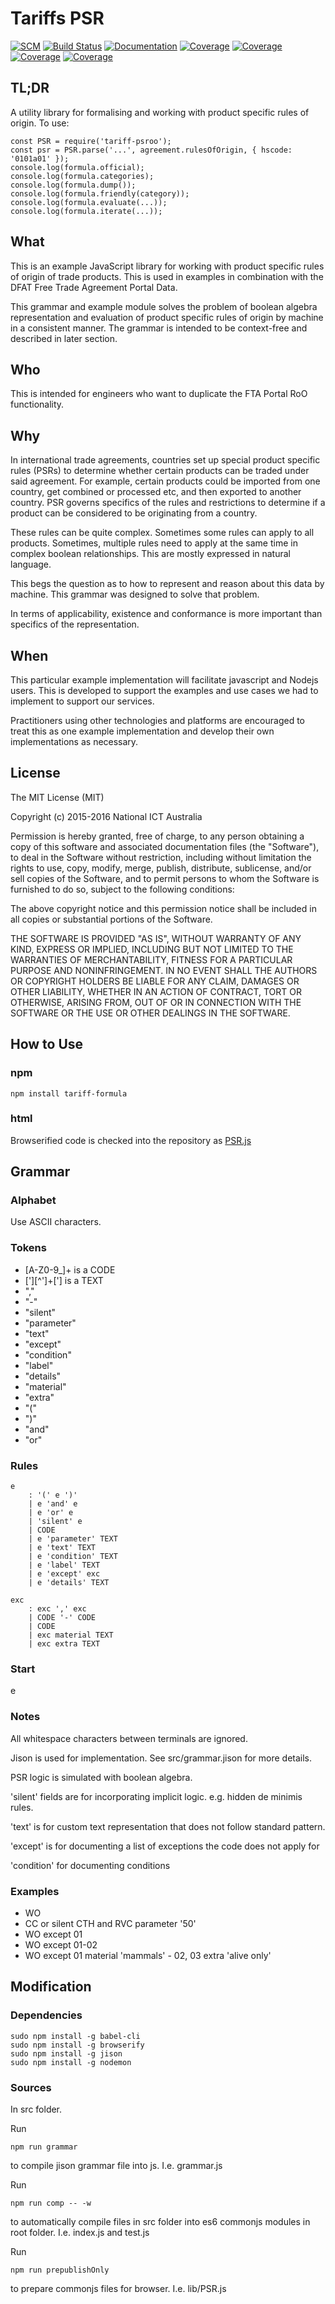 # Tariffs PSR

[![SCM](https://ausftas.github.io/tariff-psroo/coverage/public.svg)](https://github.com/ausftas/tariff-psroo)
[![Build Status](https://travis-ci.org/ausftas/tariff-psroo.svg?branch=master)](https://travis-ci.org/ausftas/tariff-psroo)
[![Documentation](https://ausftas.github.io/tariff-psroo/badge.svg)](https://ausftas.github.io/tariff-psroo/)
[![Coverage](https://ausftas.github.io/tariff-psroo/coverage/lines.svg)](https://ausftas.github.io/tariff-psroo/coverage/)
[![Coverage](https://ausftas.github.io/tariff-psroo/coverage/functions.svg)](https://ausftas.github.io/tariff-psroo/coverage/)
[![Coverage](https://ausftas.github.io/tariff-psroo/coverage/branches.svg)](https://ausftas.github.io/tariff-psroo/coverage/)
[![Coverage](https://ausftas.github.io/tariff-psroo/coverage/statements.svg)](https://ausftas.github.io/tariff-psroo/coverage/)

## TL;DR

A utility library for formalising and working with product specific rules of
origin. To use:

    const PSR = require('tariff-psroo');
    const psr = PSR.parse('...', agreement.rulesOfOrigin, { hscode: '0101a01' });
    console.log(formula.official);
    console.log(formula.categories);
    console.log(formula.dump());
    console.log(formula.friendly(category));
    console.log(formula.evaluate(...));
    console.log(formula.iterate(...));

## What

This is an example JavaScript library for working with product specific rules
of origin of trade products. This is used in examples in combination with
the DFAT Free Trade Agreement Portal Data.

This grammar and example module solves the problem of boolean algebra
representation and
evaluation of product specific rules of origin by machine in a consistent manner.
The grammar is intended to be context-free and described in later section.

## Who

This is intended for engineers who want to duplicate the FTA Portal RoO
functionality.

## Why

In international trade agreements, countries set up special
product specific rules (PSRs) to determine whether certain products can be traded
under said agreement. For example, certain products could be imported
from one country, get combined or processed etc, and then
exported to another country. PSR governs specifics of the rules and restrictions
to determine if a product can be considered to be originating
from a country.

These rules can be quite complex. Sometimes some rules can apply to all products.
Sometimes, multiple rules need to apply at the same time in complex boolean
relationships. This are mostly expressed in natural language.

This begs the question as to how to represent and reason about this
data by machine. This grammar was designed to solve that problem.

In terms of applicability, existence and conformance is more important
than specifics of the representation.

## When

This particular example implementation will facilitate javascript and
Nodejs users. This is developed to support the examples and use cases
we had to implement to support our services.

Practitioners using other technologies and platforms are encouraged to
treat this as one example implementation and develop their own implementations
as necessary.

## License

The MIT License (MIT)

Copyright (c) 2015-2016
National ICT Australia

Permission is hereby granted, free of charge, to any person obtaining a copy
of this software and associated documentation files (the "Software"), to deal
in the Software without restriction, including without limitation the rights
to use, copy, modify, merge, publish, distribute, sublicense, and/or sell
copies of the Software, and to permit persons to whom the Software is furnished
to do so, subject to the following conditions:

The above copyright notice and this permission notice shall be included in all
copies or substantial portions of the Software.

THE SOFTWARE IS PROVIDED "AS IS", WITHOUT WARRANTY OF ANY KIND, EXPRESS OR
IMPLIED, INCLUDING BUT NOT LIMITED TO THE WARRANTIES OF MERCHANTABILITY,
FITNESS FOR A PARTICULAR PURPOSE AND NONINFRINGEMENT. IN NO EVENT SHALL THE
AUTHORS OR COPYRIGHT HOLDERS BE LIABLE FOR ANY CLAIM, DAMAGES OR OTHER
LIABILITY, WHETHER IN AN ACTION OF CONTRACT, TORT OR OTHERWISE, ARISING FROM,
OUT OF OR IN CONNECTION WITH THE SOFTWARE OR THE USE OR OTHER DEALINGS IN THE
SOFTWARE.

## How to Use

### npm

    npm install tariff-formula

### html

Browserified code is checked into the repository as
[PSR.js](https://github.com/AusFTAs/tariff-psroo/blob/master/lib/PSR.js)

## Grammar

### Alphabet

Use ASCII characters.

### Tokens

  - [A-Z0-9_]+ is a CODE
  - ['][^']+['] is a TEXT
  - ","
  - "-"
  - "silent"
  - "parameter"
  - "text"
  - "except"
  - "condition"
  - "label"
  - "details"
  - "material"
  - "extra"
  - "("
  - ")"
  - "and"
  - "or"

### Rules

    e
        : '(' e ')'
        | e 'and' e
        | e 'or' e
        | 'silent' e
        | CODE
        | e 'parameter' TEXT
        | e 'text' TEXT
        | e 'condition' TEXT
        | e 'label' TEXT
        | e 'except' exc
        | e 'details' TEXT

    exc
        : exc ',' exc
        | CODE '-' CODE
        | CODE
        | exc material TEXT
        | exc extra TEXT


### Start

e

### Notes

All whitespace characters between terminals are ignored.

Jison is used for implementation. See src/grammar.jison for
more details.

PSR logic is simulated with boolean algebra.

'silent' fields are for incorporating implicit logic. e.g. hidden de minimis
rules.


'text' is for custom text representation that does not follow standard pattern.

'except' is for documenting a list of exceptions the code does not apply for

'condition' for documenting conditions


### Examples

  - WO
  - CC or silent CTH and RVC parameter '50'
  - WO except 01
  - WO except 01-02
  - WO except 01 material 'mammals' - 02, 03 extra 'alive only' 

## Modification

### Dependencies

    sudo npm install -g babel-cli
    sudo npm install -g browserify
    sudo npm install -g jison
    sudo npm install -g nodemon


### Sources

In src folder.

Run

    npm run grammar

to compile jison grammar file into js. I.e. grammar.js


Run

    npm run comp -- -w

 to automatically compile files in src folder into es6 commonjs
 modules in root folder. I.e. index.js and test.js

Run

    npm run prepublishOnly

to prepare commonjs files for browser. I.e. lib/PSR.js

